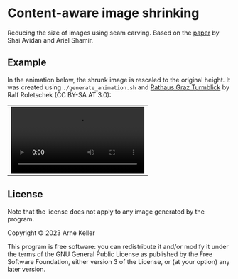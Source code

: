 # Content-aware image shrinking

Reducing the size of images using seam carving. Based on the [paper](https://perso.crans.org/frenoy/matlab2012/seamcarving.pdf) by Shai Avidan and Ariel Shamir.

## Example

In the animation below, the shrunk image is rescaled to the original height. It was created using `./generate_animation.sh` and [Rathaus Graz Turmblick](https://commons.wikimedia.org/wiki/File:16-07-06-Rathaus_Graz_Turmblick-RR2_0275.jpg) by Ralf Roletschek (CC BY-SA AT 3.0):

<table>
  <tbody>
    <tr>
      <td>
<video src="https://github.com/FliegendeWurst/content-aware-shrink/assets/12560461/d08017e6-51de-41e6-8283-4dd02e49952e">
</td></tr></tbody></table>

## License

Note that the license does not apply to any image generated by the program.

Copyright © 2023 Arne Keller

This program is free software: you can redistribute it and/or modify it under the terms of the GNU General Public License as published by the Free Software Foundation, either version 3 of the License, or (at your option) any later version.

